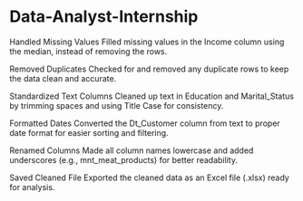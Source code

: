 # Data-Analyst-Internship
Handled Missing Values
Filled missing values in the Income column using the median, instead of removing the rows.

Removed Duplicates
Checked for and removed any duplicate rows to keep the data clean and accurate.

Standardized Text Columns
Cleaned up text in Education and Marital_Status by trimming spaces and using Title Case for consistency.

Formatted Dates
Converted the Dt_Customer column from text to proper date format for easier sorting and filtering.

Renamed Columns
Made all column names lowercase and added underscores (e.g., mnt_meat_products) for better readability.

Saved Cleaned File
Exported the cleaned data as an Excel file (.xlsx) ready for analysis.
